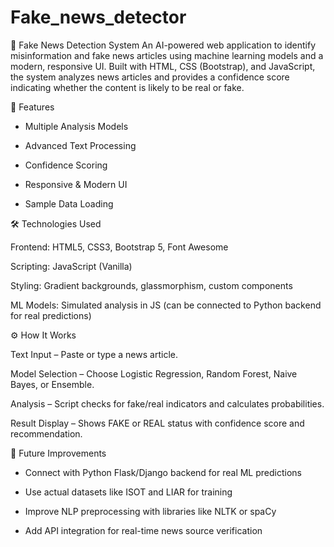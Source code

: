 # Fake_news_detector
📰 Fake News Detection System
An AI-powered web application to identify misinformation and fake news articles using machine learning models and a modern, responsive UI. Built with HTML, CSS (Bootstrap), and JavaScript, the system analyzes news articles and provides a confidence score indicating whether the content is likely to be real or fake.


🚀 Features

* Multiple Analysis Models

* Advanced Text Processing

* Confidence Scoring

* Responsive & Modern UI

* Sample Data Loading


🛠️ Technologies Used

Frontend: HTML5, CSS3, Bootstrap 5, Font Awesome

Scripting: JavaScript (Vanilla)

Styling: Gradient backgrounds, glassmorphism, custom components

ML Models: Simulated analysis in JS (can be connected to Python backend for real predictions)


⚙️ How It Works

Text Input – Paste or type a news article.

Model Selection – Choose Logistic Regression, Random Forest, Naive Bayes, or Ensemble.

Analysis – Script checks for fake/real indicators and calculates probabilities.

Result Display – Shows FAKE or REAL status with confidence score and recommendation.


🔮 Future Improvements

* Connect with Python Flask/Django backend for real ML predictions

* Use actual datasets like ISOT and LIAR for training

* Improve NLP preprocessing with libraries like NLTK or spaCy

* Add API integration for real-time news source verification
